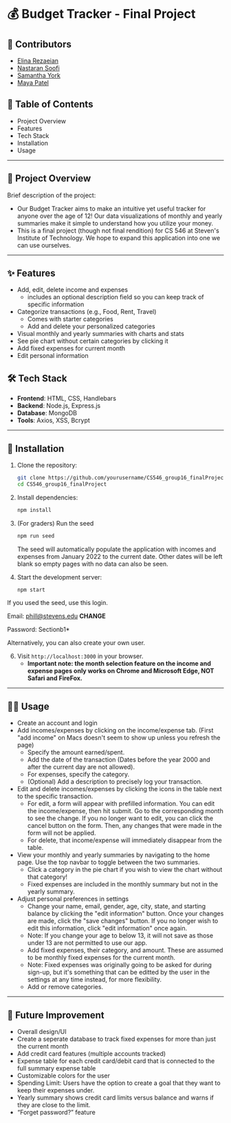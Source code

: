 # 💰 Budget Tracker - Final Project

## 👥 Contributors
- [Elina Rezaeian](https://github.com/erezaeia)
- [Nastaran Soofi](https://github.com/NastaranSoofi)
- [Samantha York](https://github.com/sammyork)
- [Maya Patel](https://github.com/mpate154)

## 📌 Table of Contents
- Project Overview
- Features
- Tech Stack
- Installation
- Usage

---

## 🧾 Project Overview
Brief description of the project:
- Our Budget Tracker aims to make an intuitive yet useful tracker for anyone over the age of 12! Our data visualizations of monthly and yearly summaries make it simple to understand how you utilize your money. 
- This is a final project (though not final rendition) for CS 546 at Steven's Institute of Technology. We hope to expand this application into one we can use ourselves. 

---

## ✨ Features
- Add, edit, delete income and expenses
    - includes an optional description field so you can keep track of specific information
- Categorize transactions (e.g., Food, Rent, Travel)
    - Comes with starter categories 
    - Add and delete your personalized categories
- Visual monthly and yearly summaries with charts and stats
- See pie chart without certain categories by clicking it
- Add fixed expenses for current month 
- Edit personal information

## 🛠 Tech Stack
- **Frontend**: HTML, CSS, Handlebars
- **Backend**: Node.js, Express.js
- **Database**: MongoDB
- **Tools**: Axios, XSS, Bcrypt

---

## 🚀 Installation
1. Clone the repository:
    ```bash
    git clone https://github.com/yourusername/CS546_group16_finalProject.git
    cd CS546_group16_finalProject
    ```
2. Install dependencies:
    ```bash
    npm install
    ```
3. (For graders) Run the seed
   ```bash
   npm run seed
   ```
   The seed will automatically populate the application with incomes and expenses from January 2022 to the current date.
   Other dates will be left blank so empty pages with no data can also be seen.
   
5. Start the development server:
    ```bash
    npm start
    ```
If you used the seed, use this login.

   Email: phill@stevens.edu **CHANGE** 

   Password: Sectionb1*

   Alternatively, you can also create your own user. 

6. Visit `http://localhost:3000` in your browser.
    - **Important note: the month selection feature on the income and expense pages only works on Chrome and Microsoft Edge, NOT Safari and FireFox.**
---

## 🧑‍💻 Usage
- Create an account and login
- Add incomes/expenses by clicking on the income/expense tab. (First "add income" on Macs doesn't seem to show up unless you refresh the page)
    - Specify the amount earned/spent.
    - Add the date of the transaction (Dates before the year 2000 and after the current day are not allowed).
    - For expenses, specify the category.
    - (Optional) Add a description to precisely log your transaction. 
- Edit and delete incomes/expenses by clicking the icons in the table next to the specific transaction.
    - For edit, a form will appear with prefilled information. You can edit the income/expense, then hit submit. Go to the corresponding month to see the change. If you no longer want to edit, you can click the cancel button on the form. Then, any changes that were made in the form will not be applied.
    - For delete, that income/expense will immediately disappear from the table. 
- View your monthly and yearly summaries by navigating to the home page. Use the top navbar to toggle between the two summaries.
    - Click a category in the pie chart if you wish to view the chart without that category!
    - Fixed expenses are included in the monthly summary but not in the yearly summary.
- Adjust personal preferences in settings
    - Change your name, email, gender, age, city, state, and starting balance by clicking the "edit information" button. Once your changes are made, click the "save changes" button. If you no longer wish to edit this information, click "edit information" once again.
    - Note: If you change your age to below 13, it will not save as those under 13 are not permitted to use our app.
    - Add fixed expenses, their category, and amount. These are assumed to be monthly fixed expenses for the current month.
    - Note: Fixed expenses was originally going to be asked for during sign-up, but it's something that can be editted by the user in the settings at any time instead, for more flexibility. 
    - Add or remove categories. 
---

## 🔨 Future Improvement
- Overall design/UI
- Create a seperate database to track fixed expenses for more than just the current month
- Add credit card features (multiple accounts tracked)
- Expense table for each credit card/debit card that is connected to the full summary expense table
- Customizable colors for the user 
- Spending Limit: Users have the option to create a goal that they want to keep their expenses under. 
- Yearly summary shows credit card limits versus balance and warns if they are close to the limit. 
- “Forget password?” feature 

